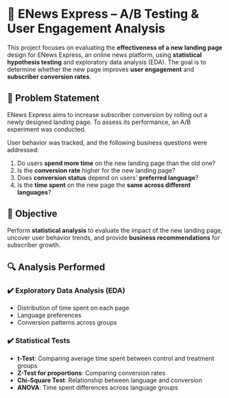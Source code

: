 # 📰 ENews Express – A/B Testing & User Engagement Analysis

This project focuses on evaluating the **effectiveness of a new landing page** design for ENews Express, an online news platform, using **statistical hypothesis testing** and exploratory data analysis (EDA). The goal is to determine whether the new page improves **user engagement** and **subscriber conversion rates**.

## 📘 Problem Statement

ENews Express aims to increase subscriber conversion by rolling out a newly designed landing page. To assess its performance, an A/B experiment was conducted.

User behavior was tracked, and the following business questions were addressed:

1. Do users **spend more time** on the new landing page than the old one?
2. Is the **conversion rate** higher for the new landing page?
3. Does **conversion status** depend on users' **preferred language**?
4. Is the **time spent** on the new page the **same across different languages**?

## 🎯 Objective

Perform **statistical analysis** to evaluate the impact of the new landing page, uncover user behavior trends, and provide **business recommendations** for subscriber growth.

## 🔍 Analysis Performed

### ✔️ Exploratory Data Analysis (EDA)
- Distribution of time spent on each page
- Language preferences
- Conversion patterns across groups

### ✔️ Statistical Tests
- **t-Test**: Comparing average time spent between control and treatment groups  
- **Z-Test for proportions**: Comparing conversion rates  
- **Chi-Square Test**: Relationship between language and conversion  
- **ANOVA**: Time spent differences across language groups
